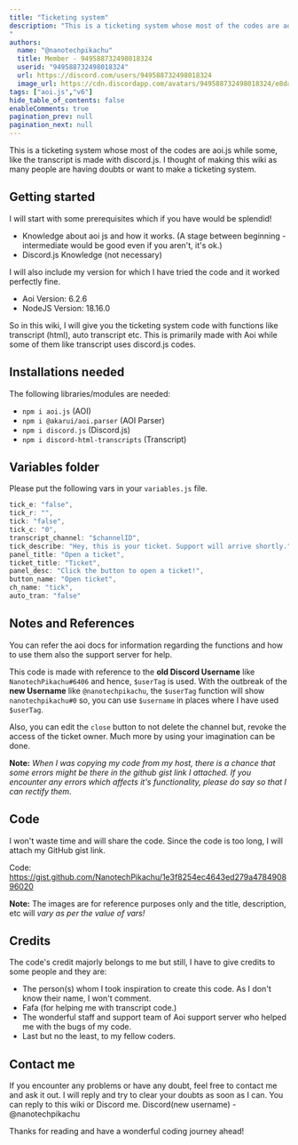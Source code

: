 ```yaml
---
title: "Ticketing system"
description: "This is a ticketing system whose most of the codes are aoi.js while some, like the transcript is made with discord.js. I thought of making this wiki as many people are having doubts or want to make a ticketing system.
"
authors:
  name: "@nanotechpikachu"
  title: Member - 949588732498018324
  userid: "949588732498018324"
  url: https://discord.com/users/949588732498018324
  image_url: https://cdn.discordapp.com/avatars/949588732498018324/e8daecdc63c0c4faa5e11c8b1967acc9.png
tags: ["aoi.js","v6"]
hide_table_of_contents: false
enableComments: true
pagination_prev: null
pagination_next: null
---
```


This is a ticketing system whose most of the codes are aoi.js while some, like the transcript is made with discord.js. I thought of making this wiki as many people are having doubts or want to make a ticketing system.

## Getting started
I will start with some prerequisites which if you have would be splendid!
- Knowledge about aoi js and how it works. (A stage between beginning - intermediate would be good even if you aren't, it's ok.)
- Discord.js Knowledge (not necessary)

I will also include my version for which I have tried the code and it worked perfectly fine.
- Aoi Version: 6.2.6
- NodeJS Version: 18.16.0

So in this wiki, I will give you the ticketing system code with functions like transcript (html), auto transcript etc. This is primarily made with Aoi while some of them like transcript uses discord.js codes.

## Installations needed
The following libraries/modules are needed:
- `npm i aoi.js` (AOI)
- `npm i @akarui/aoi.parser` (AOI Parser)
- `npm i discord.js` (Discord.js)
- `npm i discord-html-transcripts` (Transcript)

## Variables folder
Please put the following vars in your `variables.js` file.
```js
tick_e: "false",
tick_r: "",
tick: "false",
tick_c: "0",
transcript_channel: "$channelID",
tick_describe: "Hey, this is your ticket. Support will arrive shortly.",
panel_title: "Open a ticket",
ticket_title: "Ticket",
panel_desc: "Click the button to open a ticket!",
button_name: "Open ticket",
ch_name: "tick",
auto_tran: "false"
```

## Notes and References
You can refer the aoi docs for information regarding the functions and how to use them also the support server for help. 

This code is made with reference to the **old Discord Username** like `NanotechPikachu#6406` and hence, `$userTag` is used. With the outbreak of the **new Username** like `@nanotechpikachu`, the `$userTag` function will show `nanotechpikachu#0` so, you can use `$username` in places where I have used `$userTag`.

Also, you can edit the `close` button to not delete the channel but, revoke the access of the ticket owner. Much more by using your imagination can be done.

**Note:** *When I was copying my code from my host, there is a chance that some errors might be there in the github gist link I attached. If you encounter any errors which affects it's functionality, please do say so that I can rectify them.*

## Code
I won't waste time and will share the code. Since the code is too long, I will attach my GitHub gist link.

Code: https://gist.github.com/NanotechPikachu/1e3f8254ec4643ed279a478490896020

**Note:** The images are for reference purposes only and the title, description, etc will *vary as per the value of vars!*

## Credits
The code's credit majorly belongs to me but still, I have to give credits to some people and they are:
- The person(s) whom I took inspiration to create this code. As I don't know their name, I won't comment.
- Fafa (for helping me with transcript code.)
- The wonderful staff and support team of Aoi support server who helped me with the bugs of my code.
- Last but no the least, to my fellow coders.

## Contact me
If you encounter any problems or have any doubt, feel free to contact me and ask it out. I will reply and try to clear your doubts as soon as I can. You can reply to this wiki or Discord me.
Discord(new username) - @nanotechpikachu

Thanks for reading and have a wonderful coding journey ahead!